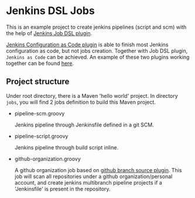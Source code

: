 # Jenkins DSL Jobs

This is an example project to create jenkins pipelines (script and scm) with the help of [Jenkins Job DSL plugin](https://plugins.jenkins.io/job-dsl/).

[Jenkins Configuration as Code plugin](https://plugins.jenkins.io/configuration-as-code/) is able to finish most Jenkins configuration as code, but not jobs creation. Together with Job DSL plugin, `Jenkins as Code` can be achieved. An example of these two plugins working together can be found [here](https://github.com/tao-zhang/eks/blob/c63e549063f095d502b9977c4ef9d7f0fc19cd53/helm/jenkins/values.yaml#L287).

## Project structure

Under root directory, there is a Maven 'hello world' project. In directory `jobs`, you will find 2 jobs definition to build this Maven project.

* pipeline-scm.groovy

  Jenkins pipeline through Jenkinsfile defined in a git SCM.

* pipeline-script.groovy

  Jenkins pipeline through build script inline.

* github-organization.groovy
  
  A github organization job based on [github branch source plugin](https://plugins.jenkins.io/github-branch-source/). This job will scan all repositories under a github organization/personal account, and create jenkins multibranch pipeline projects if a 'Jenkinsfile' is present in the repository.
